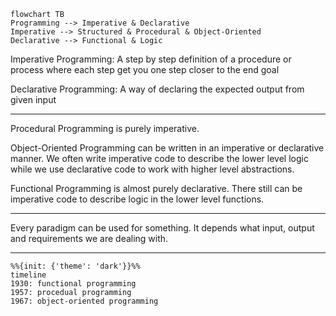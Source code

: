 ```mermaid
flowchart TB
Programming --> Imperative & Declarative
Imperative --> Structured & Procedural & Object-Oriented
Declarative --> Functional & Logic
```
Imperative Programming: A step by step definition of a procedure or process where each step get you one step closer to the end goal

Declarative Programming: A way of declaring the expected output from given input

---

Procedural Programming is purely imperative.

Object-Oriented Programming can be written in an imperative or declarative manner. We often write imperative code to describe the lower level logic while we use declarative code to work with higher level abstractions.

Functional Programming is almost purely declarative. There still can be imperative code to describe logic in the lower level functions.

---

Every paradigm can be used for something. It depends what input, output and requirements we are dealing with.

---
```mermaid
%%{init: {'theme': 'dark'}}%%
timeline
1930: functional programming
1957: procedual programming
1967: object-oriented programming
```

